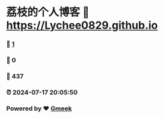 # 荔枝的个人博客 :link: https://Lychee0829.github.io 
### :page_facing_up: [1](https://Lychee0829.github.io/tag.html) 
### :speech_balloon: 0 
### :hibiscus: 437 
### :alarm_clock: 2024-07-17 20:05:50 
### Powered by :heart: [Gmeek](https://github.com/Meekdai/Gmeek)
